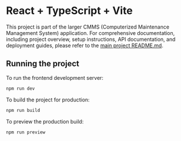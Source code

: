 # React + TypeScript + Vite

This project is part of the larger CMMS (Computerized Maintenance Management System) application. For comprehensive documentation, including project overview, setup instructions, API documentation, and deployment guides, please refer to the [main project README.md](../../README.md).

## Running the project

To run the frontend development server:

```bash
npm run dev
```

To build the project for production:

```bash
npm run build
```

To preview the production build:

```bash
npm run preview
```